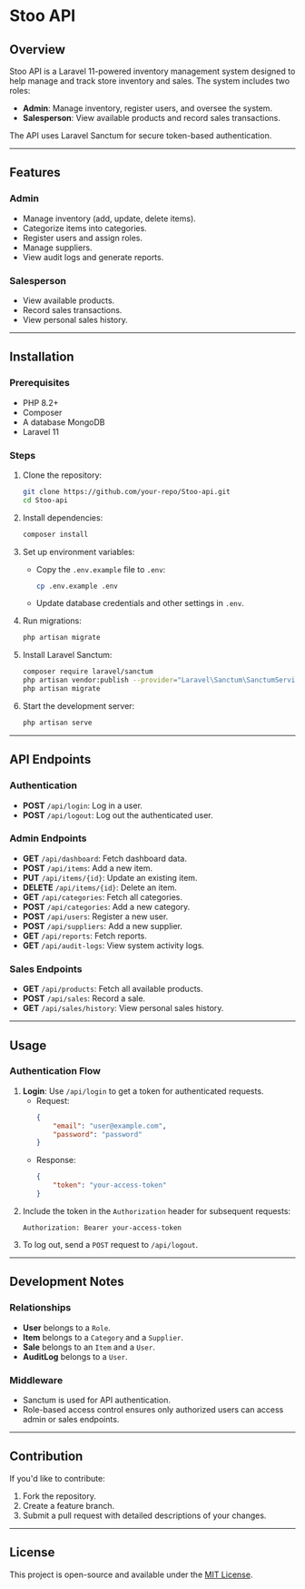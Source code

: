 # Stoo API

## Overview

Stoo API is a Laravel 11-powered inventory management system designed to help manage and track store inventory and sales. The system includes two roles:

-   **Admin**: Manage inventory, register users, and oversee the system.
-   **Salesperson**: View available products and record sales transactions.

The API uses Laravel Sanctum for secure token-based authentication.

---

## Features

### Admin

-   Manage inventory (add, update, delete items).
-   Categorize items into categories.
-   Register users and assign roles.
-   Manage suppliers.
-   View audit logs and generate reports.

### Salesperson

-   View available products.
-   Record sales transactions.
-   View personal sales history.

---

## Installation

### Prerequisites

-   PHP 8.2+
-   Composer
-   A database MongoDB
-   Laravel 11

### Steps

1. Clone the repository:

    ```bash
    git clone https://github.com/your-repo/Stoo-api.git
    cd Stoo-api
    ```

2. Install dependencies:

    ```bash
    composer install
    ```

3. Set up environment variables:

    - Copy the `.env.example` file to `.env`:
        ```bash
        cp .env.example .env
        ```
    - Update database credentials and other settings in `.env`.

4. Run migrations:

    ```bash
    php artisan migrate
    ```

5. Install Laravel Sanctum:

    ```bash
    composer require laravel/sanctum
    php artisan vendor:publish --provider="Laravel\Sanctum\SanctumServiceProvider"
    php artisan migrate
    ```

6. Start the development server:
    ```bash
    php artisan serve
    ```

---

## API Endpoints

### Authentication

-   **POST** `/api/login`: Log in a user.
-   **POST** `/api/logout`: Log out the authenticated user.

### Admin Endpoints

-   **GET** `/api/dashboard`: Fetch dashboard data.
-   **POST** `/api/items`: Add a new item.
-   **PUT** `/api/items/{id}`: Update an existing item.
-   **DELETE** `/api/items/{id}`: Delete an item.
-   **GET** `/api/categories`: Fetch all categories.
-   **POST** `/api/categories`: Add a new category.
-   **POST** `/api/users`: Register a new user.
-   **POST** `/api/suppliers`: Add a new supplier.
-   **GET** `/api/reports`: Fetch reports.
-   **GET** `/api/audit-logs`: View system activity logs.

### Sales Endpoints

-   **GET** `/api/products`: Fetch all available products.
-   **POST** `/api/sales`: Record a sale.
-   **GET** `/api/sales/history`: View personal sales history.

---

## Usage

### Authentication Flow

1. **Login**: Use `/api/login` to get a token for authenticated requests.
    - Request:
        ```json
        {
            "email": "user@example.com",
            "password": "password"
        }
        ```
    - Response:
        ```json
        {
            "token": "your-access-token"
        }
        ```
2. Include the token in the `Authorization` header for subsequent requests:
    ```
    Authorization: Bearer your-access-token
    ```
3. To log out, send a `POST` request to `/api/logout`.

---

## Development Notes

### Relationships

-   **User** belongs to a `Role`.
-   **Item** belongs to a `Category` and a `Supplier`.
-   **Sale** belongs to an `Item` and a `User`.
-   **AuditLog** belongs to a `User`.

### Middleware

-   Sanctum is used for API authentication.
-   Role-based access control ensures only authorized users can access admin or sales endpoints.

---

## Contribution

If you'd like to contribute:

1. Fork the repository.
2. Create a feature branch.
3. Submit a pull request with detailed descriptions of your changes.

---

## License

This project is open-source and available under the [MIT License](LICENSE).
